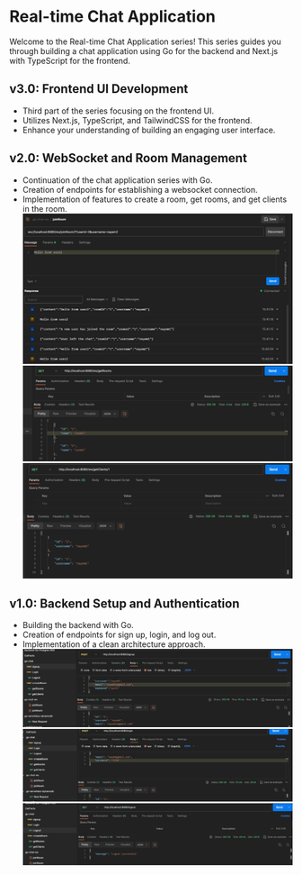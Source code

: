 # Real-time Chat Application

Welcome to the Real-time Chat Application series! This series guides you through building a chat application using Go for the backend and Next.js with TypeScript for the frontend.

## v3.0: Frontend UI Development

- Third part of the series focusing on the frontend UI.
- Utilizes Next.js, TypeScript, and TailwindCSS for the frontend.
- Enhance your understanding of building an engaging user interface.

## v2.0: WebSocket and Room Management

- Continuation of the chat application series with Go.
- Creation of endpoints for establishing a websocket connection.
- Implementation of features to create a room, get rooms, and get clients in the room.
![](./images/v2.0/joinRooms.png)
![](./images/v2.0/getRooms.png)
![](./images/v2.0/getClients.png)

## v1.0: Backend Setup and Authentication

- Building the backend with Go.
- Creation of endpoints for sign up, login, and log out.
- Implementation of a clean architecture approach.
![](./images/v1.0/signup.png)
![](./images/v1.0/login.png)
![](./images/v1.0/logout.png)

